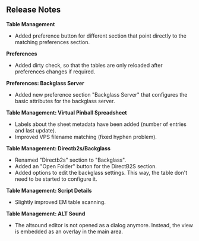 ## Release Notes

**Table Management**

- Added preference button for different section that point directly to the matching preferences section.

**Preferences**

- Added dirty check, so that the tables are only reloaded after preferences changes if required.

**Preferences: Backglass Server**

- Added new preference section "Backglass Server" that configures the basic attributes for the backglass server.

**Table Management: Virtual Pinball Spreadsheet**

- Labels about the sheet metadata have been added (number of entries and last update).
- Improved VPS filename matching (fixed hyphen problem).

**Table Management: Directb2s/Backglass**

- Renamed "Directb2s" section to "Backglass".
- Added an "Open Folder" button for the DirectB2S section.
- Added options to edit the backglass settings. This way, the table don't need to be started to configure it.

**Table Management: Script Details**

- Slightly improved EM table scanning.

**Table Management: ALT Sound**

- The altsound editor is not opened as a dialog anymore. Instead, the view is embedded as an overlay in the main area.
